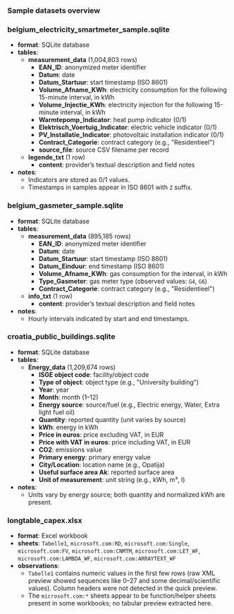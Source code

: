 ### Sample datasets overview

### belgium_electricity_smartmeter_sample.sqlite

- **format**: SQLite database
- **tables**:
  - **measurement_data** (1,004,803 rows)
    - **EAN_ID**: anonymized meter identifier
    - **Datum**: date
    - **Datum_Startuur**: start timestamp (ISO 8601)
    - **Volume_Afname_KWh**: electricity consumption for the following 15-minute interval, in kWh
    - **Volume_Injectie_KWh**: electricity injection for the following 15-minute interval, in kWh
    - **Warmtepomp_Indicator**: heat pump indicator (0/1)
    - **Elektrisch_Voertuig_Indicator**: electric vehicle indicator (0/1)
    - **PV_Installatie_Indicator**: photovoltaic installation indicator (0/1)
    - **Contract_Categorie**: contract category (e.g., "Residentieel")
    - **source_file**: source CSV filename per record
  - **legende_txt** (1 row)
    - **content**: provider’s textual description and field notes
- **notes**:
  - Indicators are stored as 0/1 values.
  - Timestamps in samples appear in ISO 8601 with `Z` suffix.

### belgium_gasmeter_sample.sqlite

- **format**: SQLite database
- **tables**:
  - **measurement_data** (895,185 rows)
    - **EAN_ID**: anonymized meter identifier
    - **Datum**: date
    - **Datum_Startuur**: start timestamp (ISO 8601)
    - **Datum_Einduur**: end timestamp (ISO 8601)
    - **Volume_Afname_KWh**: gas consumption for the interval, in kWh
    - **Type_Gasmeter**: gas meter type (observed values: `G4`, `G6`)
    - **Contract_Categorie**: contract category (e.g., "Residentieel")
  - **info_txt** (1 row)
    - **content**: provider’s textual description and field notes
- **notes**:
  - Hourly intervals indicated by start and end timestamps.

### croatia_public_buildings.sqlite

- **format**: SQLite database
- **tables**:
  - **Energy_data** (1,209,674 rows)
    - **ISGE object code**: facility/object code
    - **Type of object**: object type (e.g., "University building")
    - **Year**: year
    - **Month**: month (1–12)
    - **Energy source**: source/fuel (e.g., Electric energy, Water, Extra light fuel oil)
    - **Quantity**: reported quantity (unit varies by source)
    - **kWh**: energy in kWh
    - **Price in euros**: price excluding VAT, in EUR
    - **Price with VAT in euros**: price including VAT, in EUR
    - **CO2**: emissions value
    - **Primary energy**: primary energy value
    - **City/Location**: location name (e.g., Opatija)
    - **Useful surface area Ak**: reported surface area
    - **Unit of measurement**: unit string (e.g., kWh, m³, l)
- **notes**:
  - Units vary by energy source; both quantity and normalized kWh are present.

### longtable_capex.xlsx

- **format**: Excel workbook
- **sheets**: `Tabelle1`, `microsoft.com:RD`, `microsoft.com:Single`, `microsoft.com:FV`, `microsoft.com:CNMTM`, `microsoft.com:LET_WF`, `microsoft.com:LAMBDA_WF`, `microsoft.com:ARRAYTEXT_WF`
- **observations**:
  - `Tabelle1` contains numeric values in the first few rows (raw XML preview showed sequences like 0–27 and some decimal/scientific values). Column headers were not detected in the quick preview.
  - The `microsoft.com:*` sheets appear to be function/helper sheets present in some workbooks; no tabular preview extracted here.


